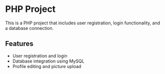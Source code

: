 # PHP Project

This is a PHP project that includes user registration, login functionality, and a database connection.

## Features
- User registration and login
- Database integration using MySQL
- Profile editing and picture upload

